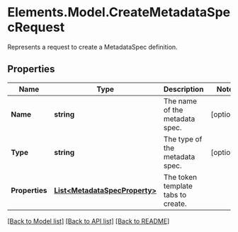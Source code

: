 # Elements.Model.CreateMetadataSpecRequest
Represents a request to create a MetadataSpec definition.

## Properties

Name | Type | Description | Notes
------------ | ------------- | ------------- | -------------
**Name** | **string** | The name of the metadata spec. | [optional] 
**Type** | **string** | The type of the metadata spec. | [optional] 
**Properties** | [**List&lt;MetadataSpecProperty&gt;**](MetadataSpecProperty.md) | The token template tabs to create. | 

[[Back to Model list]](../README.md#documentation-for-models) [[Back to API list]](../README.md#documentation-for-api-endpoints) [[Back to README]](../README.md)

